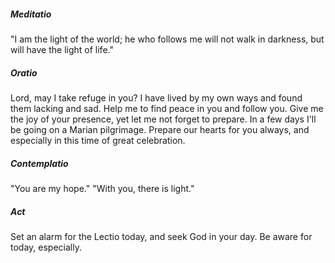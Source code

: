 ##### Meditatio
"I am the light of the world; he who follows me will not walk in darkness, but will have the light of life."
##### Oratio
Lord, may I take refuge in you? I have lived by my own ways and found them lacking and sad. Help me to find peace in you and follow you. Give me the joy of your presence, yet let me not forget to prepare. 
In a few days I'll be going on a Marian pilgrimage. Prepare our hearts for you always, and especially in this time of great celebration. 
##### Contemplatio
 "You are my hope."
 "With you, there is light."
##### Act
Set an alarm for the Lectio today, and seek God in your day. Be aware for today, especially.

